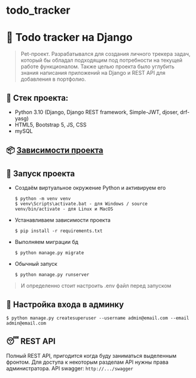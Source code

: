# todo_tracker
# :poop: Todo tracker на Django
> Pet-проект. 
> Разрабатывался для создания личного трекера задач, который бы обладал подходящим под потребности на текущей работе функционалом.
> Также целью проекта было углубить знания написания приложений на Django и REST API для добавления в портфолио.

## :triangular_ruler: Стек проекта: 
- Python 3.10 (Django, Django REST framework, Simple-JWT, djoser, drf-yasg)
- HTML5, Bootstrap 5, JS, CSS
- mySQL

## :package: [Зависимости проекта](https://github.com/agas0077/todo_tracker/blob/master/requirements.txt)

## :wrench: Запуск проекта

- Создаём виртуальное окружение Python и активируем его

  ```
  $ python -m venv venv
  $ venv\Scripts\activate.bat - для Windows / source venv/bin/activate - для Linux и MacOS
  ```

- Устанавливаем зависимости проекта

  ```
  $ pip install -r requirements.txt
  ```

- Выполняем миграции бд

  ```
  $ python manage.py migrate
  ```
  
- Обычный запуск

  ```
  $ python manage.py runserver
  ``` 
  
> И определенно стоит настроить .env файл перед запуском

## :closed_lock_with_key: Настройка входа в админку

```
$ python manage.py createsuperuser --username admin@email.com --email admin@email.com
```

## :sleeping: REST API

Полный REST API, пригодится когда буду заниматься выделенным фронтом. Для доступа к некоторым разделам API нужны права администратора.
API swagger:  ```http://.../swagger``` 
